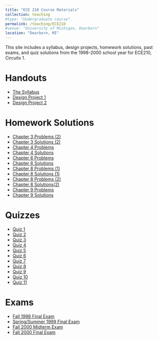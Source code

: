 ```yaml
---
title: "ECE 210 Course Materials"
collection: teaching
#type: "Undergraduate course"
permalink: /teaching/ECE210
#venue: "University of Michigan, Dearborn"
location: "Dearborn, MI"
---
```


This site includes a syllabus, design projects, homework solutions, past exams, and quiz solutions from the 1998-2000 school year for ECE210, Circuits 1. 

Handouts
======
* [The Syllabus](./ECE210/ece210.pdf) 
* [Design Project 1](./ECE210/DesignProject1.pdf) 
* [Design Project 2](./ECE210/DesignProject2.pdf) 



Homework Solutions
======
* [Chapter 3 Problems (2)](./ECE210/Chapter3Problems_2.pdf)
* [Chapter 3 Solutions (2)](./ECE210/Chapter3Solutions_2.pdf)
* [Chapter 4 Problems](./ECE210/Chapter4Problems.pdf)
* [Chapter 4 Solutions](./ECE210/Chapter4Solutions.pdf)
* [Chapter 6 Problems](./ECE210/Chapter6Problems.pdf)
* [Chapter 6 Solutions](./ECE210/Chapter6Solutions.pdf)
* [Chapter 8 Problems (1)](./ECE210/Chapter8Problems1.pdf)
* [Chapter 8 Solutions (1)](./ECE210/Chapter8Solutions1.pdf)
* [Chapter 8 Problems (2)](./ECE210/Chapter8Problems2.pdf)
* [Chapter 8 Solutions(2)](./ECE210/Chapter8Solutions2.pdf)
* [Chapter 9 Problems](./ECE210/Chapter9Problems.pdf)
* [Chapter 9 Solutions](./ECE210/Chapter9Solutions.pdf)

Quizzes
======
* [Quiz 1](./ECE210/F00_q1.pdf) 
* [Quiz 2](./ECE210/F00_q2.pdf) 
* [Quiz 3](./ECE210/F00_q3.pdf) 
* [Quiz 4](./ECE210/F00_q4.pdf) 
* [Quiz 5](./ECE210/F00_q5.pdf) 
* [Quiz 6](./ECE210/F00_q6.pdf) 
* [Quiz 7](./ECE210/F00_q7.pdf) 
* [Quiz 8](./ECE210/F00_q8.pdf) 
* [Quiz 9](./ECE210/F00_q9.pdf) 
* [Quiz 10](./ECE210/F00_q10.pdf) 
* [Quiz 11](./ECE210/F00_q11.pdf)

Exams
======
* [Fall 1998 Final Exam](./ECE210/FinalF98.pdf)
* [Spring/Summer 1999 Final Exam](./ECE210/FinalSS99.pdf)
* [Fall 2000 Midterm Exam](./ECE210/MidtermF00.pdf)
* [Fall 2000 Final Exam](./ECE210/FinalF00.pdf)
